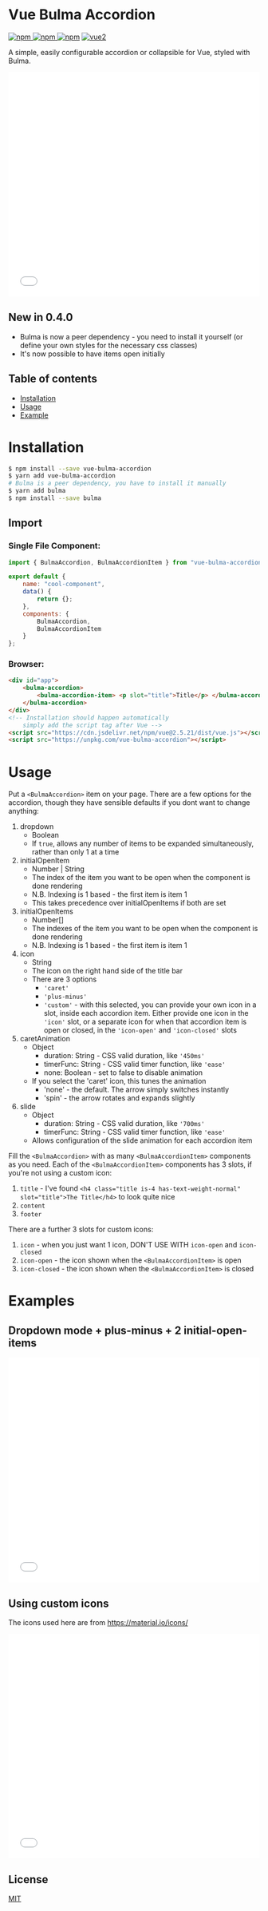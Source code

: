 # Vue Bulma Accordion

[![npm](https://img.shields.io/npm/v/vue-bulma-accordion.svg) ![npm](https://img.shields.io/npm/dm/vue-bulma-accordion.svg) ![npm](https://img.shields.io/npm/dt/vue-bulma-accordion.svg)](https://www.npmjs.com/package/vue-bulma-accordion)
[![vue2](https://img.shields.io/badge/vue-2.x-brightgreen.svg)](https://vuejs.org/)

A simple, easily configurable accordion or collapsible for Vue, styled with Bulma.

<iframe height='450' scrolling='no' title='Vue Bulma Accordion - Basic' src='//codepen.io/lunrtick/embed/jXdJWd/?height=265&theme-id=0&default-tab=result' frameborder='no' allowtransparency='true' allowfullscreen='true' style='width: 100%;'>See the Pen <a href='https://codepen.io/lunrtick/pen/jXdJWd/'>Vue Bulma Accordion - Basic</a> by Gabriel Soicher (<a href='https://codepen.io/lunrtick'>@lunrtick</a>) on <a href='https://codepen.io'>CodePen</a>.
</iframe>

## New in 0.4.0

-   Bulma is now a peer dependency - you need to install it yourself (or define your own styles for the necessary css classes)
-   It's now possible to have items open initially

## Table of contents

-   [Installation](#installation)
-   [Usage](#usage)
-   [Example](#example)

# Installation

```bash
$ npm install --save vue-bulma-accordion
$ yarn add vue-bulma-accordion
# Bulma is a peer dependency, you have to install it manually
$ yarn add bulma
$ npm install --save bulma
```

## Import

### Single File Component:

```javascript
import { BulmaAccordion, BulmaAccordionItem } from "vue-bulma-accordion";

export default {
    name: "cool-component",
    data() {
        return {};
    },
    components: {
        BulmaAccordion,
        BulmaAccordionItem
    }
};
```

### Browser:

```html
<div id="app">
    <bulma-accordion>
        <bulma-accordion-item> <p slot="title">Title</p> </bulma-accordion-item>
    </bulma-accordion>
</div>
<!-- Installation should happen automatically
    simply add the script tag after Vue -->
<script src="https://cdn.jsdelivr.net/npm/vue@2.5.21/dist/vue.js"></script>
<script src="https://unpkg.com/vue-bulma-accordion"></script>
```

# Usage

Put a `<BulmaAccordion>` item on your page. There are a few options for the accordion, though they have sensible defaults if you dont want to change anything:

1.  dropdown
    -   Boolean
    -   If `true`, allows any number of items to be expanded simultaneously, rather than only 1 at a time
2.  initialOpenItem
    -   Number | String
    -   The index of the item you want to be open when the component is done rendering
    -   N.B. Indexing is 1 based - the first item is item 1
    -   This takes precedence over initialOpenItems if both are set
3.  initialOpenItems
    -   Number[]
    -   The indexes of the item you want to be open when the component is done rendering
    -   N.B. Indexing is 1 based - the first item is item 1
4.  icon
    -   String
    -   The icon on the right hand side of the title bar
    -   There are 3 options
        -   `'caret'`
        -   `'plus-minus'`
        -   `'custom'` - with this selected, you can provide your own icon in a slot, inside each accordion item. Either provide one icon in the `'icon'` slot, or a separate icon for when that accordion item is open or closed, in the `'icon-open'` and `'icon-closed'` slots
5.  caretAnimation
    -   Object
        -   duration: String - CSS valid duration, like `'450ms'`
        -   timerFunc: String - CSS valid timer function, like `'ease'`
        -   none: Boolean - set to false to disable animation
    -   If you select the 'caret' icon, this tunes the animation
        -   'none' - the default. The arrow simply switches instantly
        -   'spin' - the arrow rotates and expands slightly
6.  slide
    -   Object
        -   duration: String - CSS valid duration, like `'700ms'`
        -   timerFunc: String - CSS valid timer function, like `'ease'`
    -   Allows configuration of the slide animation for each accordion item

Fill the `<BulmaAccordion>` with as many `<BulmaAccordionItem>` components as you need. Each of the `<BulmaAccordionItem>` components has 3 slots, if you're not using a custom icon:

1.  `title` - I've found `<h4 class="title is-4 has-text-weight-normal" slot="title">The Title</h4>` to look quite nice
2.  `content`
3.  `footer`

There are a further 3 slots for custom icons:

1.  `icon` - when you just want 1 icon, DON'T USE WITH `icon-open` and `icon-closed`
2.  `icon-open` - the icon shown when the `<BulmaAccordionItem>` is open
3.  `icon-closed` - the icon shown when the `<BulmaAccordionItem>` is closed

# Examples

## Dropdown mode + plus-minus + 2 initial-open-items

<iframe height='450' scrolling='no' title='KbJLBB' src='//codepen.io/lunrtick/embed/KbJLBB/?height=265&theme-id=0&default-tab=result' frameborder='no' allowtransparency='true' allowfullscreen='true' style='width: 100%;'>See the Pen <a href='https://codepen.io/lunrtick/pen/KbJLBB/'>KbJLBB</a> by Gabriel Soicher (<a href='https://codepen.io/lunrtick'>@lunrtick</a>) on <a href='https://codepen.io'>CodePen</a>.
</iframe>

## Using custom icons

The icons used here are from https://material.io/icons/

<iframe height='450' scrolling='no' title='qLgGvO' src='//codepen.io/lunrtick/embed/qLgGvO/?height=265&theme-id=0&default-tab=result' frameborder='no' allowtransparency='true' allowfullscreen='true' style='width: 100%;'>See the Pen <a href='https://codepen.io/lunrtick/pen/qLgGvO/'>qLgGvO</a> by Gabriel Soicher (<a href='https://codepen.io/lunrtick'>@lunrtick</a>) on <a href='https://codepen.io'>CodePen</a>.
</iframe>

## License

[MIT](http://opensource.org/licenses/MIT)
